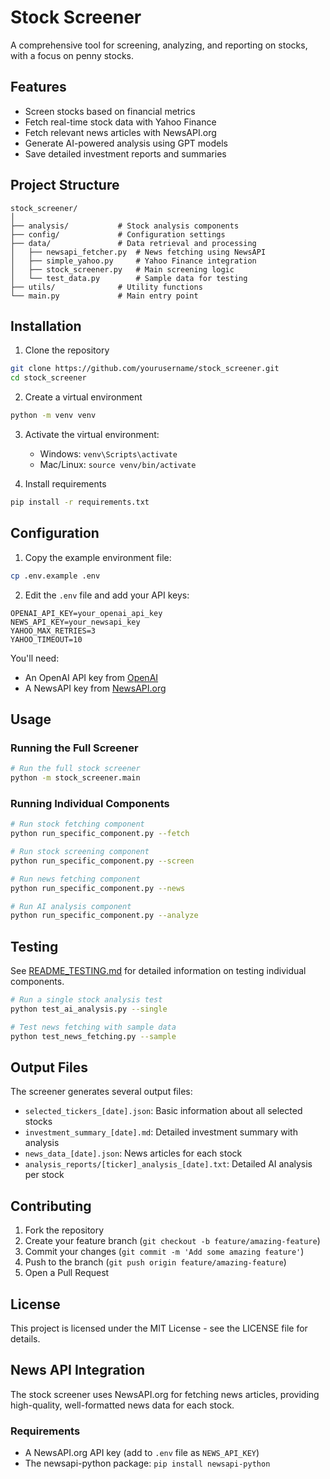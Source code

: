 # Stock Screener

A comprehensive tool for screening, analyzing, and reporting on stocks, with a focus on penny stocks.

## Features

- Screen stocks based on financial metrics
- Fetch real-time stock data with Yahoo Finance
- Fetch relevant news articles with NewsAPI.org
- Generate AI-powered analysis using GPT models
- Save detailed investment reports and summaries

## Project Structure

```
stock_screener/
│
├── analysis/           # Stock analysis components
├── config/             # Configuration settings
├── data/               # Data retrieval and processing
│   ├── newsapi_fetcher.py  # News fetching using NewsAPI
│   ├── simple_yahoo.py     # Yahoo Finance integration
│   ├── stock_screener.py   # Main screening logic
│   └── test_data.py        # Sample data for testing
├── utils/              # Utility functions
└── main.py             # Main entry point
```

## Installation

1. Clone the repository
```bash
git clone https://github.com/yourusername/stock_screener.git
cd stock_screener
```

2. Create a virtual environment
```bash
python -m venv venv
```

3. Activate the virtual environment:
   - Windows: `venv\Scripts\activate`
   - Mac/Linux: `source venv/bin/activate`

4. Install requirements
```bash
pip install -r requirements.txt
```

## Configuration

1. Copy the example environment file:
```bash
cp .env.example .env
```

2. Edit the `.env` file and add your API keys:
```
OPENAI_API_KEY=your_openai_api_key
NEWS_API_KEY=your_newsapi_key
YAHOO_MAX_RETRIES=3
YAHOO_TIMEOUT=10
```

You'll need:
- An OpenAI API key from [OpenAI](https://platform.openai.com/)
- A NewsAPI key from [NewsAPI.org](https://newsapi.org/)

## Usage

### Running the Full Screener

```bash
# Run the full stock screener
python -m stock_screener.main
```

### Running Individual Components

```bash
# Run stock fetching component
python run_specific_component.py --fetch

# Run stock screening component
python run_specific_component.py --screen

# Run news fetching component
python run_specific_component.py --news

# Run AI analysis component
python run_specific_component.py --analyze
```

## Testing

See [README_TESTING.md](README_TESTING.md) for detailed information on testing individual components.

```bash
# Run a single stock analysis test
python test_ai_analysis.py --single

# Test news fetching with sample data
python test_news_fetching.py --sample
```

## Output Files

The screener generates several output files:

- `selected_tickers_[date].json`: Basic information about all selected stocks
- `investment_summary_[date].md`: Detailed investment summary with analysis
- `news_data_[date].json`: News articles for each stock
- `analysis_reports/[ticker]_analysis_[date].txt`: Detailed AI analysis per stock

## Contributing

1. Fork the repository
2. Create your feature branch (`git checkout -b feature/amazing-feature`)
3. Commit your changes (`git commit -m 'Add some amazing feature'`)
4. Push to the branch (`git push origin feature/amazing-feature`)
5. Open a Pull Request

## License

This project is licensed under the MIT License - see the LICENSE file for details.

## News API Integration

The stock screener uses NewsAPI.org for fetching news articles, providing high-quality, well-formatted news data for each stock.

### Requirements

- A NewsAPI.org API key (add to `.env` file as `NEWS_API_KEY`)
- The newsapi-python package: `pip install newsapi-python` 